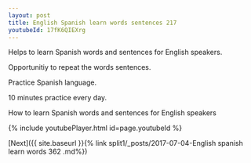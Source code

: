 ```yaml
---
layout: post
title: English Spanish learn words sentences 217 
youtubeId: 17fK6QIEXrg
---
```

 
 
Helps to learn Spanish words and sentences for English speakers.

Opportunitiy to repeat the words sentences. 

Practice Spanish language. 
 
10 minutes practice every day. 
 
How to learn Spanish words and sentences for English speakers 
 
{% include youtubePlayer.html id=page.youtubeId %}
 
 
[Next]({{ site.baseurl }}{% link  split1/_posts/2017-07-04-English spanish learn words 362 .md%})
 

